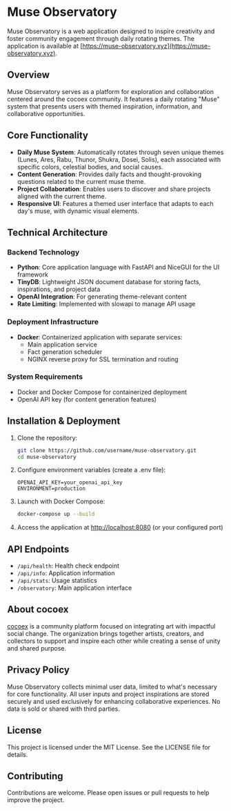 # Muse Observatory

Muse Observatory is a web application designed to inspire creativity and foster community engagement through daily rotating themes. The application is available at [https://muse-observatory.xyz](https://muse-observatory.xyz).

## Overview

Muse Observatory serves as a platform for exploration and collaboration centered around the cocoex community. It features a daily rotating "Muse" system that presents users with themed inspiration, information, and collaborative opportunities.

## Core Functionality

- **Daily Muse System**: Automatically rotates through seven unique themes (Lunes, Ares, Rabu, Thunor, Shukra, Dosei, Solis), each associated with specific colors, celestial bodies, and social causes.
- **Content Generation**: Provides daily facts and thought-provoking questions related to the current muse theme.
- **Project Collaboration**: Enables users to discover and share projects aligned with the current theme.
- **Responsive UI**: Features a themed user interface that adapts to each day's muse, with dynamic visual elements.

## Technical Architecture

### Backend Technology
- **Python**: Core application language with FastAPI and NiceGUI for the UI framework
- **TinyDB**: Lightweight JSON document database for storing facts, inspirations, and project data
- **OpenAI Integration**: For generating theme-relevant content
- **Rate Limiting**: Implemented with slowapi to manage API usage

### Deployment Infrastructure
- **Docker**: Containerized application with separate services:
  - Main application service
  - Fact generation scheduler
  - NGINX reverse proxy for SSL termination and routing

### System Requirements
- Docker and Docker Compose for containerized deployment
- OpenAI API key (for content generation features)

## Installation & Deployment

1. Clone the repository:
   ```sh
   git clone https://github.com/username/muse-observatory.git
   cd muse-observatory
   ```

2. Configure environment variables (create a .env file):
   ```
   OPENAI_API_KEY=your_openai_api_key
   ENVIRONMENT=production
   ```

3. Launch with Docker Compose:
   ```sh
   docker-compose up --build
   ```

4. Access the application at [http://localhost:8080](http://localhost:8080) (or your configured port)

## API Endpoints

- `/api/health`: Health check endpoint
- `/api/info`: Application information
- `/api/stats`: Usage statistics
- `/observatory`: Main application interface

## About cocoex

[cocoex](http://cocoex.xyz) is a community platform focused on integrating art with impactful social change. The organization brings together artists, creators, and collectors to support and inspire each other while creating a sense of unity and shared purpose.

## Privacy Policy

Muse Observatory collects minimal user data, limited to what's necessary for core functionality. All user inputs and project inspirations are stored securely and used exclusively for enhancing collaborative experiences. No data is sold or shared with third parties.

## License

This project is licensed under the MIT License. See the LICENSE file for details.

## Contributing

Contributions are welcome. Please open issues or pull requests to help improve the project.
